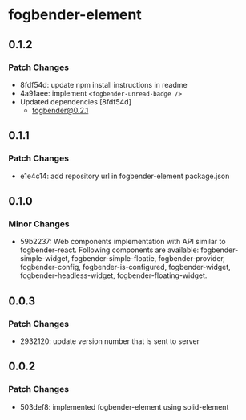 # fogbender-element

## 0.1.2

### Patch Changes

- 8fdf54d: update npm install instructions in readme
- 4a91aee: implement `<fogbender-unread-badge />`
- Updated dependencies [8fdf54d]
  - fogbender@0.2.1

## 0.1.1

### Patch Changes

- e1e4c14: add repository url in fogbender-element package.json

## 0.1.0

### Minor Changes

- 59b2237: Web components implementation with API similar to fogbender-react. Following components are available: fogbender-simple-widget, fogbender-simple-floatie, fogbender-provider, fogbender-config, fogbender-is-configured, fogbender-widget, fogbender-headless-widget, fogbender-floating-widget.

## 0.0.3

### Patch Changes

- 2932120: update version number that is sent to server

## 0.0.2

### Patch Changes

- 503def8: implemented fogbender-element using solid-element
